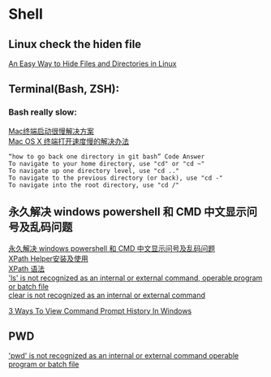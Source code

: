 # Shell

## Linux check the hiden file
[An Easy Way to Hide Files and Directories in Linux](https://www.tecmint.com/hide-files-and-directories-in-linux/)  

## Terminal(Bash, ZSH):

### Bash really slow:
[Mac终端启动很慢解决方案](https://blog.csdn.net/Bobby_world/article/details/79673790)   
[Mac OS X 终端打开速度慢的解决办法](https://huacnlee.com/blog/make-terminal-open-fast-in-mac-osx/)  
```
“how to go back one directory in git bash” Code Answer
To navigate to your home directory, use "cd" or "cd ~"
To navigate up one directory level, use "cd .."
To navigate to the previous directory (or back), use "cd -"
To navigate into the root directory, use "cd /"
```
## 永久解决 windows powershell 和 CMD 中文显示问号及乱码问题
[永久解决 windows powershell 和 CMD 中文显示问号及乱码问题](https://cloud.tencent.com/developer/article/1835811)   
[XPath Helper安装及使用](https://blog.csdn.net/heartbeat196/article/details/113790232)    
[XPath 语法](https://www.w3school.com.cn/xpath/xpath_syntax.asp)     
['ls' is not recognized as an internal or external command, operable program or batch file](https://stackoverflow.com/questions/49032646/ls-is-not-recognized-as-an-internal-or-external-command-operable-program-or-b)     
[clear is not recognized as an internal or external command](https://stackoverflow.com/questions/29702053/clear-is-not-recognized-as-an-internal-or-external-command)   

[3 Ways To View Command Prompt History In Windows](https://www.itechtics.com/view-command-prompt-history-windows/) 

## PWD 

['pwd' is not recognized as an internal or external command operable program or batch file ](https://stackoverflow.com/questions/46638604/pwd-is-not-recognized-as-an-internal-or-external-command-operable-program-or-b) 

